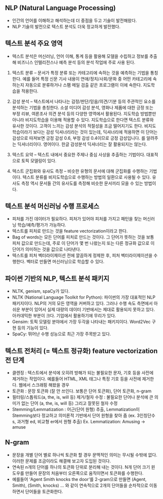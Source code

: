 NLP (Natural Language Processing)
----------------------------------------------------------
- 인간의 언어를 이해하고 해석하는데 더 중점을 두고 기술이 발전해왔다.  
- NLP 기술의 발전으로 텍스트 분석도 더욱 정교하게 발전했다.  

텍스트 분석 주요 영역
----------------------------------------------------------
- 텍스트 분석은 머신러닝, 언어 이해, 통계 등을 활용해 모델을 수립하고 정보를 추출해 비즈니스 인텔리전스나 예측 분석 등의 분석 작업에 주로 사용 된다.

1. 텍스트 분류 
 – 문서가 특정 분류 또는 카테고리에 속하는 것을 예측하는 기법을 통칭한다. 예를 들어 특정 신문 기사 내용이 연애/정치/사회/문화 중 어떤 카테고리에 속하는지 자동으로 분류하거나 스팸 메일 검출 같은 프로그램이 이에 속한다. 지도학습을 적용한다.

2. 감성 분석 
 – 텍스트에서 나타나는 감정/판단/믿음/의견/기분 등의 주관적인 요소를 분석하는 기법을 총칭한다. 소셜 미디어 감성 분석, 영화나 제품에 대한 긍정 또는 부정 리뷰, 여론조사 의견 분석 등의 다양한 영역에서 활용된다. 지도학습 방법뿐만 아니라 비지도학습을 이용해 적용할 수 있다. 지도학습으로 한다면 텍스트 분류와 유사한 것이다. 고객이 느끼는 감성 분석의 적절성을 조금 떨어지기도 한다. 비지도 학습이라기 보다는 감성 딕셔너리라는 것이 있는데, 딕셔너리에 적용하면 이 단어는 감성으로 따져보면 긍정 감성 0.6, 부정 감성 0.4이므로 긍정 감성입니다. 를 알려주는 딕셔너리이다. 영어이다. 한글 감성분석 딕셔너리는 잘 활용되지는 않는다.

3. 텍스트 요약 
 – 텍스트 내에서 중요한 주제나 중심 사상을 추출하는 기법이다. 대표적으로 토픽 모델링이 있다.

4. 텍스트 군집화와 유사도 측정 
 – 비슷한 유형의 문서에 대해 군집화를 수행하는 기법이다. 텍스트 분류를 비지도학습으로 수행하는 방법의 일환으로 사용될 수 있다. 유사도 측정 역시 문서들 간의 유사도를 측정해 비슷한 문서끼리 모을 수 있는 방법이다.

텍스트 분석 머신러닝 수행 프로세스
----------------------------------------------------------
- 피처를 가진 데이터가 필요하다. 피처가 있어야 피처를 가지고 패턴을 찾는 머신러닝 학습/예측/평가가 가능하다.
- 텍스트를 피처로 만드는 것을 feature vectorization이라고 한다.
- Bag of words는 모든 단어를 피처로 만드는 것이다. 그 단어가 뜻하는 것을 보통 피처 값으로 만드는데, 주로 이 단어가 몇 번 나왔는지 또는 다른 정규화 값으로 이 단어가 의미하는 것을 값으로 나타낸다.
- 텍스트를 피처 벡터라이제이션 전에 깔끔하게 정제한 후, 피처 벡터라이제이션을 수행한다. 벡터로 만들면 머신러닝으로 학습할 수 있다.

파이썬 기반의 NLP, 텍스트 분석 패키지
----------------------------------------------------------
- NLTK, genism, spaCy가 있다.
- NLTK (National Language Toolkit for Python): 파이썬의 가장 대표적인 NLP 패키지이다. NLP의 거의 모든 영역을 커버하고 있다. 그러나 수행 속도 측면에서 아쉬운 부분이 있어서 실제 대량의 데이터 기반에서는 제대로 활용되지 못하고 있다. 아카데믹한 부분이 크다. 기업에서 활용하기에 무리가 있다.
- Gensim: 토픽 모델링 분야에서 가장 두각을 나타내는 패키지이다. Word2Vec 구현 등의 기능이 있다.
- SpaCy: 뛰어난 수행 성능으로 최근 가장 주목받고 있다.

텍스트 전처리 (= 텍스트 정규화) feature vectorization 전 단계
----------------------------------------------------------
- 클렌징 : 텍스트에서 분석에 오히려 방해가 되는 불필요한 문자, 기호 등을 사전에 제거하는 작업이다. 예를들어 HTML, XML 태그나 특정 기호 등을 사전에 제거한다. 웹에서 스크래핑 해왔을 경우
- 토큰화 : 문장 토큰화 (잘 안 쓰인다. 보통은 단어 토큰화), 단어 토큰화, n-gram
- 필터링/스톱워드(a, the, is, will 등) 제거/철자 수정 : 불필요한 단어나 분석에 큰 의미가 없는 단어 (a, the, is, will 등) 그리고 잘못된 철자 수정
- Stemming/Lemmatization : 어근(단어 원형) 추출, Lemmatization이 Stemming보다 정교하고 의미론적 기반에서 단어 원형을 찾아 줌 (ex. 3인칭단수 s, 과거형 ed, 비교형 er에서 원형 추출) Ex. Lemmatization: Amusing -> amuse

N-gram
----------------------------------------------------------
-	문장을 개별 단어 별로 하나씩 토큰화 할 경우 문맥적인 의미는 무시될 수밖에 없다. 이러한 문제를 조금이라도 해결해 보고자 도입된 것이다.
-	연속된 n개의 단어를 하나의 토큰화 단위로 분리해 내는 것이다. N개 단어 크기 윈도우를 만들어 문장의 처음부터 오른쪽으로 움직이면서 토큰화를 수행한다.
-	예를들어 ‘Agent Smith knocks the door’를 2-gram으로 만들면 (Agent, Smith), (Smith, knocks) … 와 같이 연속적으로 2개의 단어들을 순차적으로 이동하면서 단어들을 토큰화한다.








